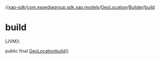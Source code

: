 //[xap-sdk](../../../../index.md)/[com.expediagroup.sdk.xap.models](../../index.md)/[GeoLocation](../index.md)/[Builder](index.md)/[build](build.md)

# build

[JVM]\

public final [GeoLocation](../index.md)[build](build.md)()
